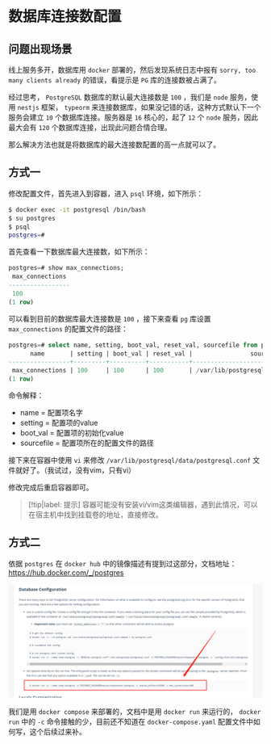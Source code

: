 # 数据库连接数配置

## 问题出现场景

线上服务多开，数据库用 `docker` 部署的，然后发现系统日志中报有 `sorry, too many clients already` 的错误，看提示是 `PG` 库的连接数被占满了。

经过思考， `PostgreSQL` 数据库的默认最大连接数是 `100` ，我们是 `node` 服务，使用 `nestjs` 框架， `typeorm` 来连接数据库，如果没记错的话，这种方式默认下一个服务会建立 `10` 个数据库连接。服务器是 `16` 核心的，起了 `12` 个 `node` 服务，因此最大会有 `120` 个数据库连接，出现此问题合情合理。

那么解决方法也就是将数据库的最大连接数配置的高一点就可以了。

## 方式一

修改配置文件，首先进入到容器，进入 `psql` 环境，如下所示：

```bash
$ docker exec -it postgresql /bin/bash
$ su postgres
$ psql
postgres=#
```

首先查看一下数据库最大连接数，如下所示：

```sql
postgres=# show max_connections;
 max_connections 
-----------------
 100
(1 row)
```

可以看到目前的数据库最大连接数是 `100` ，接下来查看 `pg` 库设置 `max_connections` 的配置文件的路径：

```sql
postgres=# select name, setting, boot_val, reset_val, sourcefile from pg_settings where name = 'max_connections';
      name       | setting | boot_val | reset_val |                sourcefile                
-----------------+---------+----------+-----------+------------------------------------------
 max_connections | 100     | 100      | 100       | /var/lib/postgresql/data/postgresql.conf
(1 row)
```

命令解释：
* name = 配置项名字
* setting = 配置项的value
* boot_val = 配置项的初始化value
* sourcefile = 配置项所在的配置文件的路径

接下来在容器中使用 `vi` 来修改 `/var/lib/postgresql/data/postgresql.conf` 文件就好了。（我试过，没有vim，只有vi）

修改完成后重启容器即可。

> [!tip|label: 提示]
> 容器可能没有安装vi/vim这类编辑器，遇到此情况，可以在宿主机中找到挂载卷的地址，直接修改。

## 方式二

依据 `postgres` 在 `docker hub` 中的镜像描述有提到过这部分，文档地址：https://hub.docker.com/_/postgres

![postgres配置](assets/images/postgres配置.png)

我们是用 `docker compose` 来部署的，文档中是用 `docker run` 来运行的， `docker run` 中的 `-c` 命令接触的少，目前还不知道在 `docker-compose.yaml` 配置文件中如何写，这个后续过来补。
